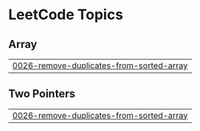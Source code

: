 

<!---LeetCode Topics Start-->
# LeetCode Topics
## Array
|  |
| ------- |
| [0026-remove-duplicates-from-sorted-array](https://github.com/bandish1304/bandish1304/tree/master/0026-remove-duplicates-from-sorted-array) |
## Two Pointers
|  |
| ------- |
| [0026-remove-duplicates-from-sorted-array](https://github.com/bandish1304/bandish1304/tree/master/0026-remove-duplicates-from-sorted-array) |
<!---LeetCode Topics End-->